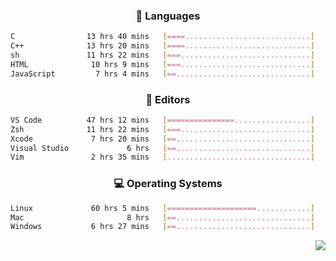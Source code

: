 <!--
<p align="center">
  <img height="50" src="https://cdn.simpleicons.org/c/81c8be" title="clang" alt="clang">
  <img height="50" src="https://cdn.simpleicons.org/c++/81c8be" title="cpp" alt="cpp">
  <img height="50" src="https://cdn.simpleicons.org/arm/81c8be" title="arm" alt="arm">
  <img height="50" src="https://cdn.simpleicons.org/stmicroelectronics/81c8be" title="stmicroelectronics" alt="stmicroelectronics">
  <img height="50" src="https://cdn.simpleicons.org/raspberrypi/81c8be" title="raspberrypi" alt="raspberrypi">
  <img height="50" src="https://cdn.simpleicons.org/cmake/81c8be" title="cmake" alt="cmake">
  <img height="50" src="https://cdn.simpleicons.org/gnubash/81c8be" title="gnubash" alt="gnubash">
</p>
-->

<!--START_SECTION:wakatime_gen-->
<div align="center">

### :hammer: Languages

```sh
C                13 hrs 40 mins   [====............................]    18.33%
C++              13 hrs 20 mins   [====............................]    17.89%
sh               11 hrs 22 mins   [===.............................]    15.25%
HTML              10 hrs 9 mins   [===.............................]    13.62%
JavaScript         7 hrs 4 mins   [==..............................]     9.49%
```

</div>

<div align="center">

### :floppy_disk: Editors

```sh
VS Code          47 hrs 12 mins   [===============.................]    63.31%
Zsh              11 hrs 22 mins   [===.............................]    15.25%
Xcode             7 hrs 20 mins   [==..............................]     9.84%
Visual Studio             6 hrs   [==..............................]     8.06%
Vim               2 hrs 35 mins   [................................]     3.48%
```

</div>

<div align="center">

### :computer: Operating Systems

```sh
Linux             60 hrs 5 mins   [====================............]    80.60%
Mac                       8 hrs   [==..............................]    10.74%
Windows           6 hrs 27 mins   [==..............................]     8.65%
```

</div>


<!--END_SECTION:wakatime_gen-->

<div align="right">

[![](https://komarev.com/ghpvc/?username=luswdev&color=283044&style=for-the-badge&label=visiters)](https://github.com/luswdev)

</div>
